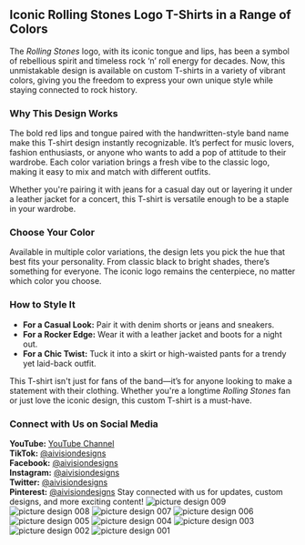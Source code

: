 ## Iconic Rolling Stones Logo T-Shirts in a Range of Colors

The *Rolling Stones* logo, with its iconic tongue and lips, has been a symbol of rebellious spirit and timeless rock ‘n’ roll energy for decades. Now, this unmistakable design is available on custom T-shirts in a variety of vibrant colors, giving you the freedom to express your own unique style while staying connected to rock history.

### Why This Design Works

The bold red lips and tongue paired with the handwritten-style band name make this T-shirt design instantly recognizable. It’s perfect for music lovers, fashion enthusiasts, or anyone who wants to add a pop of attitude to their wardrobe. Each color variation brings a fresh vibe to the classic logo, making it easy to mix and match with different outfits.

Whether you're pairing it with jeans for a casual day out or layering it under a leather jacket for a concert, this T-shirt is versatile enough to be a staple in your wardrobe.

### Choose Your Color

Available in multiple color variations, the design lets you pick the hue that best fits your personality. From classic black to bright shades, there’s something for everyone. The iconic logo remains the centerpiece, no matter which color you choose.

### How to Style It

- **For a Casual Look:** Pair it with denim shorts or jeans and sneakers.
- **For a Rocker Edge:** Wear it with a leather jacket and boots for a night out.
- **For a Chic Twist:** Tuck it into a skirt or high-waisted pants for a trendy yet laid-back outfit.

This T-shirt isn't just for fans of the band—it’s for anyone looking to make a statement with their clothing. Whether you're a longtime *Rolling Stones* fan or just love the iconic design, this custom T-shirt is a must-have.

### Connect with Us on Social Media
**YouTube:** [YouTube Channel](https://www.youtube.com/@Aivisiondesigns)  
**TikTok:** [@aivisiondesigns](https://www.tiktok.com/@aivisiondesigns)  
**Facebook:** [@aivisiondesigns](https://www.facebook.com/aivisiondesigns)  
**Instagram:** [@aivisiondesigns](https://www.instagram.com/aivisiondesigns)  
**Twitter:** [@aivisiondesigns](https://twitter.com/aivisiondesigns)  
**Pinterest:** [@aivisiondesigns](https://www.pinterest.com/aivisiondesigns)
Stay connected with us for updates, custom designs, and more exciting content!
![picture design 009](https://github.com/user-attachments/assets/f848e6c1-0427-4673-9d94-cd0530755d79)
![picture design 008](https://github.com/user-attachments/assets/8589375d-60a1-48e0-8c52-2d42e6c7b563)
![picture design 007](https://github.com/user-attachments/assets/f85481a5-7a61-47ec-b6a1-97c8ae6d0f84)
![picture design 006](https://github.com/user-attachments/assets/99f58ca6-898f-4ca4-b426-c5102c668069)
![picture design 005](https://github.com/user-attachments/assets/9a1682aa-ba55-4059-bb4f-5b167f734b1f)
![picture design 004](https://github.com/user-attachments/assets/963edabe-cfbf-4560-8d4c-62e7acab50c7)
![picture design 003](https://github.com/user-attachments/assets/ce1f2d14-ba33-4ba2-914f-351ae381ba59)
![picture design 002](https://github.com/user-attachments/assets/9a3e5308-d377-4d2b-b405-5c975c69f262)
![picture design 001](https://github.com/user-attachments/assets/9e527763-6815-4a3a-ae80-5d2528376b30)
